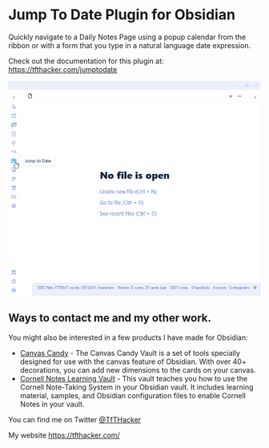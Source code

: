 # Jump To Date Plugin for Obsidian

Quickly navigate to a Daily Notes Page using a popup calendar from the ribbon or with a form that you type in a natural language date expression.

Check out the documentation for this plugin at: https://tfthacker.com/jumptodate

![Feature Preview](FeaturePreview-ribbon.gif)

## Ways to contact me and my other work.

You might also be interested in a few products I have made for Obsidian:

- [Canvas Candy](https://tfthacker.com/canvas-candy) - The Canvas Candy Vault is a set of tools specially designed for use with the canvas feature of Obsidian. With over 40+ decorations, you can add new dimensions to the cards on your canvas.
- [Cornell Notes Learning Vault](https://tfthacker.com/cornell-notes) - This vault teaches you how to use the Cornell Note-Taking System in your Obsidian vault. It includes learning material, samples, and Obsidian configuration files to enable Cornell Notes in your vault.

You can find me on Twitter [@TfTHacker](https://twitter.com/TfTHacker)

My website https://tfthacker.com/
